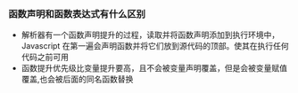 <!-- 2020-10-27 -->

### 函数声明和函数表达式有什么区别

- 解析器有一个函数声明提升的过程，读取并将函数声明添加到执行环境中，Javascript 在第一遍会声明函数并将它们放到源代码的顶部。使其在执行任何代码之前可用
- 函数提升优先级比变量提升要高，且不会被变量声明覆盖，但是会被变量赋值覆盖,也会被后面的同名函数替换
